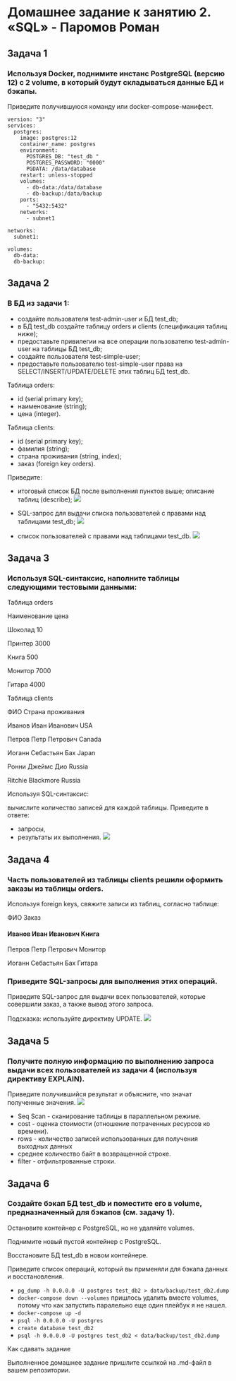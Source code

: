 # Домашнее задание к занятию 2. «SQL» - Паромов Роман

## Задача 1

### Используя Docker, поднимите инстанс PostgreSQL (версию 12) c 2 volume, в который будут складываться данные БД и бэкапы.

Приведите получившуюся команду или docker-compose-манифест.
```
version: "3"
services:
  postgres:
    image: postgres:12
    container_name: postgres
    environment:             
      POSTGRES_DB: "test_db "
      POSTGRES_PASSWORD: "0000"
      PGDATA: /data/database
    restart: unless-stopped
    volumes:
      - db-data:/data/database
      - db-backup:/data/backup
    ports:
      - "5432:5432"
    networks:
      - subnet1

networks:
  subnet1:

volumes:
  db-data:
  db-backup:
```

## Задача 2

### В БД из задачи 1:

* создайте пользователя test-admin-user и БД test_db;
* в БД test_db создайте таблицу orders и clients (спeцификация таблиц ниже);
* предоставьте привилегии на все операции пользователю test-admin-user на таблицы БД test_db;
* создайте пользователя test-simple-user;
* предоставьте пользователю test-simple-user права на SELECT/INSERT/UPDATE/DELETE этих таблиц БД test_db.

Таблица orders:

* id (serial primary key);
* наименование (string);
* цена (integer).

Таблица clients:

* id (serial primary key);
* фамилия (string);
* страна проживания (string, index);
* заказ (foreign key orders).

Приведите:

* итоговый список БД после выполнения пунктов выше; описание таблиц (describe);
![](https://github.com/Romera14/11-01_BD/blob/main/bases%20and%20tables.png)

* SQL-запрос для выдачи списка пользователей с правами над таблицами test_db;
![](https://github.com/Romera14/11-01_BD/blob/main/sql_prvlg_users.png)

* список пользователей с правами над таблицами test_db.
![](https://github.com/Romera14/11-01_BD/blob/main/dp_prvlg_users.png)

## Задача 3

### Используя SQL-синтаксис, наполните таблицы следующими тестовыми данными:

Таблица orders

Наименование	цена

Шоколад	10

Принтер	3000

Книга	500

Монитор	7000

Гитара	4000

Таблица clients

ФИО	Страна проживания

Иванов Иван Иванович	USA

Петров Петр Петрович	Canada

Иоганн Себастьян Бах	Japan

Ронни Джеймс Дио	Russia

Ritchie Blackmore	Russia

Используя SQL-синтаксис:

вычислите количество записей для каждой таблицы.
Приведите в ответе:

- запросы,
- результаты их выполнения.
![](https://github.com/Romera14/11-01_BD/blob/main/push%20tables.png)

## Задача 4

### Часть пользователей из таблицы clients решили оформить заказы из таблицы orders.

Используя foreign keys, свяжите записи из таблиц, согласно таблице:


ФИО	Заказ

#### Иванов Иван Иванович	Книга

Петров Петр Петрович	Монитор

Иоганн Себастьян Бах	Гитара

### Приведите SQL-запросы для выполнения этих операций.

Приведите SQL-запрос для выдачи всех пользователей, которые совершили заказ, а также вывод этого запроса.

Подсказка: используйте директиву UPDATE.
![](https://github.com/Romera14/11-01_BD/blob/main/user%20paid.png)

## Задача 5

### Получите полную информацию по выполнению запроса выдачи всех пользователей из задачи 4 (используя директиву EXPLAIN).

Приведите получившийся результат и объясните, что значат полученные значения.
![](https://github.com/Romera14/11-01_BD/blob/main/explain.png)
* Seq Scan - сканирование таблицы в параллельном режиме.
* cost - оценка стоимости (отношение потраченных ресурсов ко времени).
* rows - количество записей использованных для получения выходных данных
* среднее количество байт в возвращенной строке.
* filter - отфильтрованные строки.

## Задача 6

### Создайте бэкап БД test_db и поместите его в volume, предназначенный для бэкапов (см. задачу 1).

Остановите контейнер с PostgreSQL, но не удаляйте volumes.

Поднимите новый пустой контейнер с PostgreSQL.

Восстановите БД test_db в новом контейнере.

Приведите список операций, который вы применяли для бэкапа данных и восстановления.
* ```pg_dump -h 0.0.0.0 -U postgres test_db2 > data/backup/test_db2.dump```
* ```docker-compose down --volumes``` пришлось удалить вместе volumes, потому что как запустить паралельно еще один плейбук я не нашел.
* ```docker-compose up -d```
* ```psql -h 0.0.0.0 -U postgres```
* ```create database test_db2```
* ```psql -h 0.0.0.0 -U postgres test_db2 < data/backup/test_db2.dump```

Как cдавать задание

Выполненное домашнее задание пришлите ссылкой на .md-файл в вашем репозитории.

